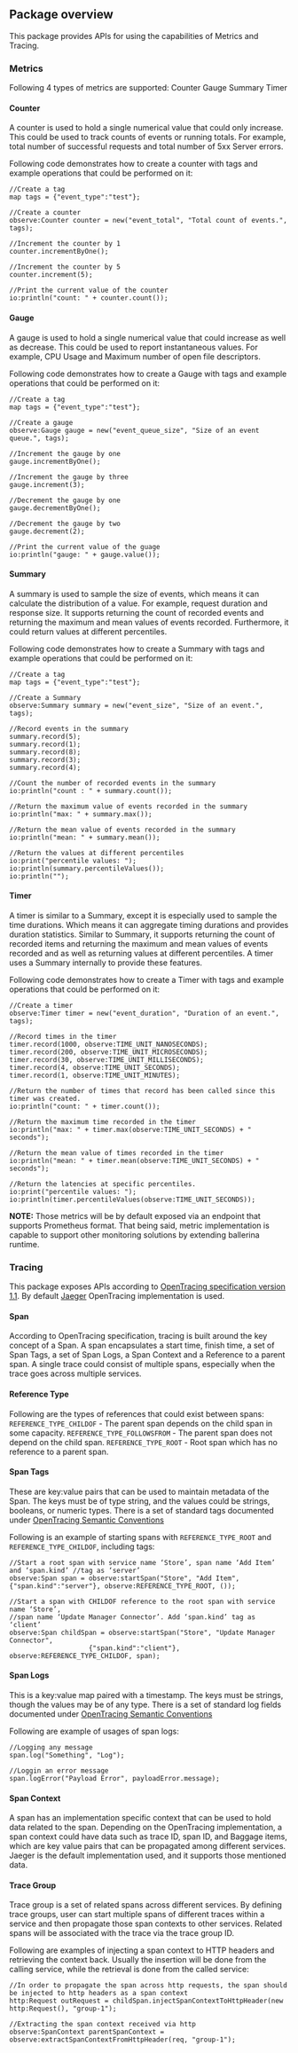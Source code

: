 ## Package overview

This package provides APIs for using the capabilities of Metrics and Tracing.

### Metrics

Following 4 types of metrics are supported: 
Counter
Gauge
Summary
Timer

#### Counter 

A counter is used to hold a single numerical value that could only increase. This could be used to track counts of events or running totals. For example, total number of successful requests and total number of 5xx Server errors.

Following code demonstrates how to create a counter with tags and example operations that could be performed on it:
```ballerina
//Create a tag
map tags = {"event_type":"test"};

//Create a counter
observe:Counter counter = new("event_total", "Total count of events.", tags);

//Increment the counter by 1
counter.incrementByOne();

//Increment the counter by 5
counter.increment(5);

//Print the current value of the counter
io:println("count: " + counter.count());
```

#### Gauge

A gauge is used to hold a single numerical value that could increase as well as decrease. This could be used to report instantaneous values. For example, CPU Usage and Maximum number of open file descriptors.

Following code demonstrates how to create a Gauge with tags and example operations that could be performed on it:

```ballerina
//Create a tag
map tags = {"event_type":"test"};

//Create a gauge
observe:Gauge gauge = new("event_queue_size", "Size of an event queue.", tags);

//Increment the gauge by one
gauge.incrementByOne();

//Increment the gauge by three
gauge.increment(3);

//Decrement the gauge by one
gauge.decrementByOne();

//Decrement the gauge by two
gauge.decrement(2);

//Print the current value of the guage
io:println("gauge: " + gauge.value());
```

#### Summary 

A summary is used to sample the size of events, which means it can calculate the distribution of a value. For example, request duration and response size. It supports returning the count of recorded events and returning the maximum and mean values of events recorded. Furthermore, it could return values at different percentiles.

Following code demonstrates how to create a Summary with tags and example operations that could be performed on it:
```ballerina
//Create a tag
map tags = {"event_type":"test"};

//Create a Summary
observe:Summary summary = new("event_size", "Size of an event.", tags);

//Record events in the summary
summary.record(5);	
summary.record(1);
summary.record(8);
summary.record(3);
summary.record(4);

//Count the number of recorded events in the summary
io:println("count : " + summary.count());

//Return the maximum value of events recorded in the summary
io:println("max: " + summary.max());

//Return the mean value of events recorded in the summary 
io:println("mean: " + summary.mean());

//Return the values at different percentiles
io:print("percentile values: ");
io:println(summary.percentileValues());
io:println("");
```

#### Timer
A timer is similar to a Summary, except it is especially used to sample the time durations. Which means it can aggregate timing durations and provides duration statistics. Similar to Summary, it supports returning the count of recorded items and returning the maximum and mean values of events recorded and as well as returning values at different percentiles. A timer uses a Summary internally to provide these features.

Following code demonstrates how to create a Timer with tags and example operations that could be performed on it:
```ballerina
//Create a timer
observe:Timer timer = new("event_duration", "Duration of an event.", tags);

//Record times in the timer
timer.record(1000, observe:TIME_UNIT_NANOSECONDS);
timer.record(200, observe:TIME_UNIT_MICROSECONDS);
timer.record(30, observe:TIME_UNIT_MILLISECONDS);
timer.record(4, observe:TIME_UNIT_SECONDS);
timer.record(1, observe:TIME_UNIT_MINUTES);

//Return the number of times that record has been called since this timer was created.
io:println("count: " + timer.count());

//Return the maximum time recorded in the timer
io:println("max: " + timer.max(observe:TIME_UNIT_SECONDS) + " seconds");

//Return the mean value of times recorded in the timer
io:println("mean: " + timer.mean(observe:TIME_UNIT_SECONDS) + " seconds");

//Return the latencies at specific percentiles.
io:print("percentile values: ");
io:println(timer.percentileValues(observe:TIME_UNIT_SECONDS));
```

**NOTE:** Those metrics will be by default exposed via an endpoint that supports Prometheus format. That being said, metric implementation is capable to support other monitoring solutions by extending ballerina runtime.

### Tracing
This package exposes APIs according to [OpenTracing specification version 1.1](https://github.com/opentracing/specification/blob/master/specification.md). By default [Jaeger](https://github.com/jaegertracing) OpenTracing implementation is used. 

#### Span
According to OpenTracing specification, tracing is built around the key concept of a Span. A span encapsulates a start time, finish time, a set of Span Tags, a set of Span Logs, a Span Context and a Reference to a parent span. A single trace could consist of multiple spans, especially when the trace goes across multiple services.

#### Reference Type
Following are the types of references that could exist between spans:
`REFERENCE_TYPE_CHILDOF` - The parent span depends on the child span in some capacity.
`REFERENCE_TYPE_FOLLOWSFROM` - The parent span does not depend on the child span.
`REFERENCE_TYPE_ROOT` - Root span which has no reference to a parent span.

#### Span Tags
These are key:value pairs that can be used to maintain metadata of the Span. The keys must be of type string, and the values could be strings, booleans, or numeric types. There is a set of standard tags documented under [OpenTracing Semantic Conventions](https://github.com/opentracing/specification/blob/master/semantic_conventions.md)

Following is an example of starting spans with `REFERENCE_TYPE_ROOT` and `REFERENCE_TYPE_CHILDOF`, including tags:
```ballerina
//Start a root span with service name ‘Store’, span name ‘Add Item’ and ‘span.kind’ //tag as ‘server’
observe:Span span = observe:startSpan("Store", "Add Item", {"span.kind":"server"}, observe:REFERENCE_TYPE_ROOT, ());

//Start a span with CHILDOF reference to the root span with service name ‘Store’, 
//span name ‘Update Manager Connector’. Add ‘span.kind’ tag as ‘client’
observe:Span childSpan = observe:startSpan("Store", "Update Manager Connector",
                  	{"span.kind":"client"}, observe:REFERENCE_TYPE_CHILDOF, span);
```

#### Span Logs
This is a key:value map paired with a timestamp. The keys must be strings, though the values may be of any type. There is a set of standard log fields documented under [OpenTracing Semantic Conventions](https://github.com/opentracing/specification/blob/master/semantic_conventions.md)

Following are example of usages of span logs:
```ballerina
//Logging any message
span.log("Something", "Log");

//Loggin an error message
span.logError("Payload Error", payloadError.message);
```

#### Span Context
A span has an implementation specific context that can be used to hold data related to the span. Depending on the OpenTracing implementation, a span context could have data such as trace ID, span ID, and Baggage items, which are key value pairs that can be propagated among different services. Jaeger is the default implementation used, and it supports those mentioned data.

#### Trace Group
Trace group is a set of related spans across different services. By defining trace groups, user can start multiple spans of different traces within a service and then propagate those span contexts to other services. Related spans will be associated with the trace via the trace group ID.

Following are examples of injecting a span context to HTTP headers and retrieving the context back. Usually the insertion will be done from the calling service, while the retrieval is done from the called service:
```ballerina
//In order to propagate the span across http requests, the span should be injected to http headers as a span context
http:Request outRequest = childSpan.injectSpanContextToHttpHeader(new http:Request(), "group-1");

//Extracting the span context received via http
observe:SpanContext parentSpanContext = observe:extractSpanContextFromHttpHeader(req, "group-1");
```
